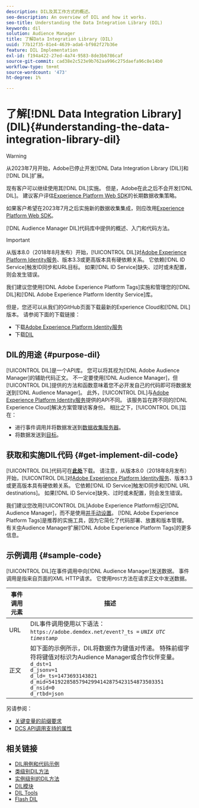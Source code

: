 ```yaml
---
description: DIL及其工作方式的概述。
seo-description: An overview of DIL and how it works.
seo-title: Understanding the Data Integration Library (DIL)
keywords: dil
solution: Audience Manager
title: 了解Data Integration Library (DIL)
uuid: 77b12f35-81e4-4639-ada6-bf982f27b36e
feature: DIL Implementation
exl-id: f194a422-27ed-4a74-9583-8de3b6786caf
source-git-commit: cad38e2c523e9b762aa996c275daefa96c8e14b0
workflow-type: tm+mt
source-wordcount: '473'
ht-degree: 1%

---
```


# 了解[!DNL Data Integration Library] (DIL){#understanding-the-data-integration-library-dil}

>[!WARNING]
>
>从2023年7月开始，Adobe已停止开发[!DNL Data Integration Library (DIL)]和[!DNL DIL]扩展。
>
>现有客户可以继续使用其[!DNL DIL]实施。 但是，Adobe在此之后不会开发[!DNL DIL]。 建议客户评估[Experience Platform Web SDK](https://experienceleague.adobe.com/docs/experience-platform/edge/home.html?lang=en)的长期数据收集策略。
>
>如果客户希望在2023年7月之后实施新的数据收集集成，则应改用[Experience Platform Web SDK](https://experienceleague.adobe.com/docs/experience-platform/edge/home.html?lang=en)。

[!DNL Audience Manager DIL]代码库中提供的概述、入门和代码方法。

>[!IMPORTANT]
>
>从版本8.0（2018年8月发布）开始，[!UICONTROL DIL]对[Adobe Experience Platform Identity服务](https://experienceleague.adobe.com/docs/id-service/using/home.html)、版本3.3或更高版本具有硬依赖关系。 它依赖[!DNL ID Service]触发ID同步和URL目标。 如果[!DNL ID Service]缺失、过时或未配置，则会发生错误。
>
>我们建议您使用[!DNL Adobe Experience Platform Tags]实施和管理您的[!DNL DIL]和[!DNL Adobe Experience Platform Identity Service]库。

但是，您还可以从我们的GitHub页面下载最新的Experience Cloud和[!DNL DIL]版本。 请参阅下面的下载链接：

* 下载[Adobe Experience Platform Identity服务](https://github.com/Adobe-Marketing-Cloud/id-service/releases)
* 下载[DIL](https://github.com/Adobe-Marketing-Cloud/dil/releases)

## DIL的用途 {#purpose-dil}

[!UICONTROL DIL]是一个API库。 您可以将其视为[!DNL Adobe Audience Manager]的辅助代码正文。 不一定要使用[!DNL Audience Manager]，但[!UICONTROL DIL]提供的方法和函数意味着您不必开发自己的代码即可将数据发送到[!DNL Audience Manager]。 此外，[!UICONTROL DIL]与[Adobe Experience Platform Identity服务](https://experienceleague.adobe.com/docs/id-service/using/home.html)提供的API不同。 该服务旨在跨不同的[!DNL Experience Cloud]解决方案管理访客身份。 相比之下，[!UICONTROL DIL]旨在：

* 进行事件调用并将数据发送到[数据收集服务器](../reference/system-components/components-data-collection.md)。
* 将数据发送到[目标](../features/destinations/destinations.md)。

## 获取和实施DIL代码 {#get-implement-dil-code}

[!UICONTROL DIL]代码可在&#x200B;**[此处](https://github.com/Adobe-Marketing-Cloud/dil/releases)**&#x200B;下载。 请注意，从版本8.0（2018年8月发布）开始，[!UICONTROL DIL]对[Adobe Experience Platform Identity服务](https://experienceleague.adobe.com/docs/id-service/using/home.html)、版本3.3或更高版本具有硬依赖关系。 它依赖[!DNL ID Service]触发ID同步和[!DNL URL destinations]。 如果[!DNL ID Service]缺失、过时或未配置，则会发生错误。

我们建议您改用[!UICONTROL DIL]Adobe Experience Platform标记[!DNL Audience Manager]，而不是使用[并手动设置](https://experienceleague.adobe.com/docs/experience-platform/tags/home.html)。 [!DNL Adobe Experience Platform Tags]是推荐的实施工具，因为它简化了代码部署、放置和版本管理。 有关[中](https://experienceleague.adobe.com/docs/experience-platform/tags/extensions/adobe/audience-manager/overview.html)Audience Manager扩展[!DNL Adobe Experience Platform Tags]的更多信息。

## 示例调用 {#sample-code}

[!UICONTROL DIL]在事件调用中向[!DNL Audience Manager]发送数据。 事件调用是指来自页面的XML HTTP请求。 它使用`POST`方法在请求正文中发送数据。

| 事件调用元素 | 描述 |
|--- |--- |
| URL | DIL事件调用使用以下语法： `https://adobe.demdex.net/event?_ts =` *`UNIX UTC timestamp`* |
| 正文 | 如下面的示例所示，DIL将数据作为键值对传递。 特殊前缀字符将键值对标识为Audience Manager或合作伙伴变量。<br>`d_dst=1`<br>`d_jsonv=1`<br>`d_ld=_ts=1473693143821`<br>`d_mid=54192285857942994142875423154873503351`<br>`d_nsid=0`<br>`d_rtbd=json`<br> |

另请参阅：
* [关键变量的前缀要求](../features/traits/trait-variable-prefixes.md)
* [DCS API调用支持的属性](../api/dcs-intro/dcs-api-reference/dcs-keys.md)

## 相关链接

* [DIL用例和代码示例](/help/using/dil/dil-use-cases.md)
* [类级别DIL方法](/help/using/dil/dil-class-overview/dil-start.md)
* [实例级别的DIL方法](/help/using/dil/dil-instance-methods.md)
* [DIL模块](/help/using/dil/dil-modules.md)
* [DIL Tools](/help/using/dil/dil-tools.md)
* [Flash DIL](/help/using/dil/dil-flash.md)
